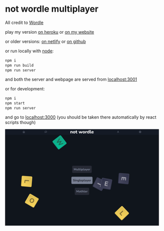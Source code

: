 # not wordle multiplayer

All credit to [Wordle](https://www.powerlanguage.co.uk/wordle/)

play my version [on heroku](https://notwordle.herokuapp.com/) or [on my website](https://rimell.cc/notwordle) 

or older versions: [on netlify](https://notwordle.netlify.app) or [on github](https://raaydon.github.io/not-wordle/)

or run locally with [node](https://nodejs.org/en/):

```
npm i
npm run build
npm run server
```
and both the server and webpage are served from [localhost:3001](http://localhost:3001/)

or for development:

```
npm i
npm start
npm run server
```

and go to [localhost:3000](http://localhost:3000) (you should be taken there automatically by react scripts though)

![Homepage](./public/notwordleHomepage.png)